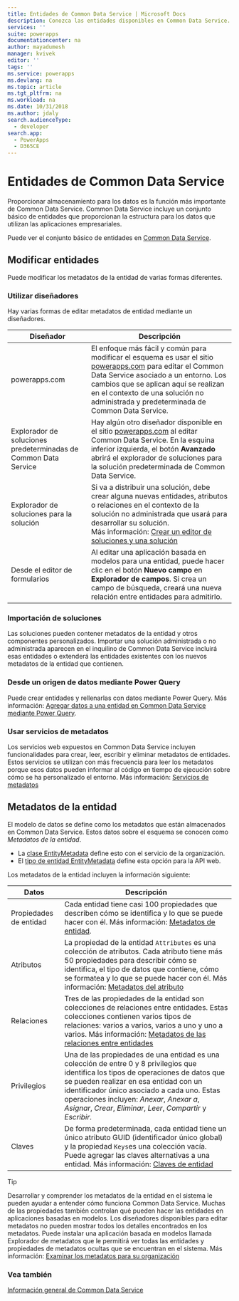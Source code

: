 ```yaml
---
title: Entidades de Common Data Service | Microsoft Docs
description: Conozca las entidades disponibles en Common Data Service.
services: ''
suite: powerapps
documentationcenter: na
author: mayadumesh
manager: kvivek
editor: ''
tags: ''
ms.service: powerapps
ms.devlang: na
ms.topic: article
ms.tgt_pltfrm: na
ms.workload: na
ms.date: 10/31/2018
ms.author: jdaly
search.audienceType:
  - developer
search.app:
  - PowerApps
  - D365CE
---
```

<!-- 
Was Mike Carter
This topic was not migrated it was written for PowerApps 

Overlap with content in https://docs.microsoft.com/dynamics365/customer-engagement/developer/introduction-entities

-->

# <a name="common-data-service-entities"></a>Entidades de Common Data Service

Proporcionar almacenamiento para los datos es la función más importante de Common Data Service. Common Data Service incluye un conjunto básico de entidades que proporcionan la estructura para los datos que utilizan las aplicaciones empresariales. 

Puede ver el conjunto básico de entidades en [Common Data Service](reference/about-entity-reference.md).

## <a name="modify-entities"></a>Modificar entidades

Puede modificar los metadatos de la entidad de varias formas diferentes.

### <a name="use-designers"></a>Utilizar diseñadores

Hay varias formas de editar metadatos de entidad mediante un diseñadores.


|Diseñador  |Descripción  |
|---------|---------|
|powerapps.com|El enfoque más fácil y común para modificar el esquema es usar el sitio [powerapps.com](https://web.powerapps.com/) para editar el Common Data Service asociado a un entorno. Los cambios que se aplican aquí se realizan en el contexto de una solución no administrada y predeterminada de Common Data Service. <!-- TODO: Add link to topic that describes this -->|
|Explorador de soluciones predeterminadas de Common Data Service|Hay algún otro diseñador disponible en el sitio [powerapps.com](https://web.powerapps.com/) al editar Common Data Service. En la esquina inferior izquierda, el botón **Avanzado** abrirá el explorador de soluciones para la solución predeterminada de Common Data Service. |
|Explorador de soluciones para la solución |Si va a distribuir una solución, debe crear alguna nuevas entidades, atributos o relaciones en el contexto de la solución no administrada que usará para desarrollar su solución. <br /> Más información: [Crear un editor de soluciones y una solución](introduction-solutions.md#create-a-solution-publisher-and-solution)|
|Desde el editor de formularios|Al editar una aplicación basada en modelos para una entidad, puede hacer clic en el botón **Nuevo campo** en **Explorador de campos**. Si crea un campo de búsqueda, creará una nueva relación entre entidades para admitirlo.|

### <a name="import-a-solution"></a>Importación de soluciones

Las soluciones pueden contener metadatos de la entidad y otros componentes personalizados. Importar una solución administrada o no administrada aparecen en el inquilino de Common Data Service incluirá esas entidades o extenderá las entidades existentes con los nuevos metadatos de la entidad que contienen.

### <a name="from-a-data-source-using-power-query"></a>Desde un origen de datos mediante Power Query

Puede crear entidades y rellenarlas con datos mediante Power Query. Más información: [Agregar datos a una entidad en Common Data Service mediante Power Query](../../maker/common-data-service/data-platform-cds-newentity-pq.md).

### <a name="use-metadata-services"></a>Usar servicios de metadatos

Los servicios web expuestos en Common Data Service incluyen funcionalidades para crear, leer, escribir y eliminar metadatos de entidades. Estos servicios se utilizan con más frecuencia para leer los metadatos porque esos datos pueden informar al código en tiempo de ejecución sobre cómo se ha personalizado el entorno. Más información: [Servicios de metadatos](metadata-services.md)

## <a name="entity-metadata"></a>Metadatos de la entidad

El modelo de datos se define como los metadatos que están almacenados en Common Data Service. Estos datos sobre el esquema se conocen como *Metadatos de la entidad*. 

- La [clase EntityMetadata](/dotnet/api/microsoft.xrm.sdk.metadata.entitymetadata) define esto con el servicio de la organización. 
- El [tipo de entidad EntityMetadata](/dynamics365/customer-engagement/web-api/entitymetadata) define esta opción para la API web. 

Los metadatos de la entidad incluyen la información siguiente:


|Datos  |Descripción  |
|---------|---------|
|Propiedades de entidad|Cada entidad tiene casi 100 propiedades que describen cómo se identifica y lo que se puede hacer con él.  Más información: [Metadatos de entidad](entity-metadata.md).|
|Atributos|La propiedad de la entidad `Attributes` es una colección de atributos. Cada atributo tiene más 50 propiedades para describir cómo se identifica, el tipo de datos que contiene, cómo se formatea y lo que se puede hacer con él. Más información: [Metadatos del atributo](entity-attribute-metadata.md)|
|Relaciones|Tres de las propiedades de la entidad son colecciones de relaciones entre entidades. Estas colecciones contienen varios tipos de relaciones: varios a varios, varios a uno y uno a varios. Más información: [Metadatos de las relaciones entre entidades](entity-relationship-metadata.md)|
|Privilegios|Una de las propiedades de una entidad es una colección de entre 0 y 8 privilegios que identifica los tipos de operaciones de datos que se pueden realizar en esa entidad con un identificador único asociado a cada uno. Estas operaciones incluyen: *Anexar*, *Anexar a*, *Asignar*, *Crear*, *Eliminar*, *Leer*, *Compartir* y *Escribir*.|
|Claves|De forma predeterminada, cada entidad tiene un único atributo GUID (identificador único global) y la propiedad `Keys`es una colección vacía. Puede agregar las claves alternativas a una entidad. Más información: [Claves de entidad](entity-metadata.md#entity-keys)|

> [!TIP]
> Desarrollar y comprender los metadatos de la entidad en el sistema le pueden ayudar a entender cómo funciona Common Data Service. Muchas de las propiedades también controlan qué pueden hacer las entidades en aplicaciones basadas en modelos. Los diseñadores disponibles para editar metadatos no pueden mostrar todos los detalles encontrados en los metadatos. Puede instalar una aplicación basada en modelos llamada Explorador de metadatos que le permitirá ver todas las entidades y propiedades de metadatos ocultas que se encuentran en el sistema. Más información: [Examinar los metadatos para su organización](/dynamics365/customer-engagement/developer/browse-your-metadata)

### <a name="see-also"></a>Vea también

[Información general de Common Data Service](overview.md)


